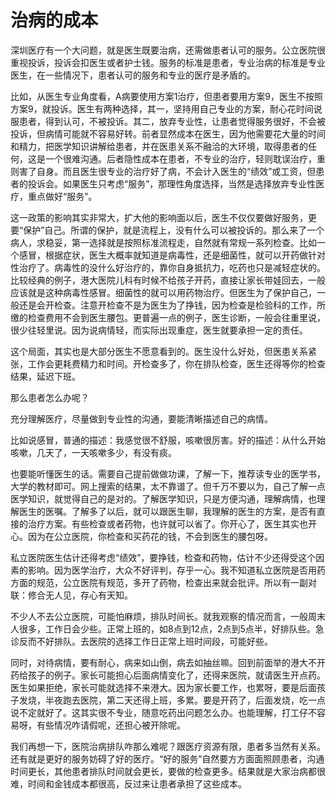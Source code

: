 # 治病的成本

深圳医疗有一个大问题，就是医生既要治病，还需做患者认可的服务。公立医院很重视投诉，投诉会扣医生或者护士钱。服务的标准是患者，专业治病的标准是专业医生，在一些情况下，患者认可的服务和专业的医疗是矛盾的。

比如，从医生专业角度看，A病要使用方案1治疗，但患者要用方案9，医生不按照方案9，就投诉。医生有两种选择，其一，坚持用自己专业的方案，耐心花时间说服患者，得到认可，不被投诉。其二，放弃专业性，让患者觉得服务很好，不会被投诉，但病情可能就不容易好转。前者显然成本在医生，因为他需要花大量的时间和精力，把医学知识讲解给患者，并在医患关系不融洽的大环境，取得患者的任何，这是一个很难沟通。后者隐性成本在患者，不专业的治疗，轻则耽误治疗，重则害了自身。而且医生很专业的治疗好了病，不会计入医生的“绩效”或工资，但患者的投诉会。如果医生只考虑“服务”，那理性角度选择，当然是选择放弃专业性医疗，重点做好“服务”。

这一政策的影响其实非常大，扩大他的影响面以后，医生不仅仅要做好服务，更要“保护”自己。所谓的保护，就是流程上，没有什么可以被投诉的。那么来了一个病人，求稳妥，第一选择就是按照标准流程走，自然就有常规一系列检查。比如一个感冒，根据症状，医生大概率就知道是病毒性，还是细菌性，就可以开药做针对性治疗了。病毒性的没什么好治疗的，靠你自身抵抗力，吃药也只是减轻症状的。比较经典的例子，港大医院儿科有时候不给孩子开药，直接让家长带娃回去，一般应该就是这种病毒性感冒。细菌性的就可以用药物治疗。但医生为了保护自己，一般还是会开检查。注意开检查不是为医生为了挣钱，因为检查是检验科的工作，所缴的检查费用不会到医生腰包。更普遍一点的例子，医生诊断，一般会往重里说，很少往轻里说。因为说病情轻，而实际出现重症，医生就要承担一定的责任。

这个局面，其实也是大部分医生不愿意看到的。医生没什么好处，但医患关系紧张，工作会更耗费精力和时间。开检查多了，你在排队检查，医生还得等你的检查结果，延迟下班。

那么患者怎么办呢？

充分理解医疗，尽量做到专业性的沟通，要能清晰描述自己的病情。

比如说感冒，普通的描述：我感觉很不舒服，咳嗽很厉害。好的描述：从什么开始咳嗽，几天了，一天咳嗽多少，有没有痰。

也要能听懂医生的话。需要自己提前做做功课，了解一下，推荐读专业的医学书，大学的教材即可。网上搜索的结果，太不靠谱了。但千万不要以为，自己了解一点医学知识，就觉得自己的是对的。了解医学知识，只是方便沟通，理解病情，也理解医生的医嘱。了解多了以后，就可以跟医生聊，我理解的医生的方案，是否有直接的治疗方案。有些检查或者药物，也许就可以省了。你开心了，医生其实也开心。因为在公立医院，你检查和买药花的钱，不会到医生的腰包呀。

私立医院医生估计还得考虑“绩效”，要挣钱，检查和药物，估计不少还得受这个因素的影响。因为医学治疗，大众不好评判，存乎一心。我不知道私立医院是否用药方面的规范，公立医院有规范，多开了药物，检查出来就会批评。所以有一副对联：修合无人见，存心有天知。

不少人不去公立医院，可能怕麻烦，排队时间长。就我观察的情况而言，一般周末人很多，工作日会少些。正常上班的，如8点到12点，2点到5点半，好排队些。急诊反而不好排队。去医院的选择工作日正常上班时间段，可能好些。

同时，对待病情，要有耐心，病来如山倒，病去如抽丝嘛。回到前面举的港大不开药给孩子的例子。家长可能担心后面病情变化了，还得来医院，就请医生开点药。医生如果拒绝，家长可能就选择不来港大。因为家长要工作，也累呀，要是后面孩子发烧，半夜跑去医院，第二天还得上班，多累。要是开药了，后面发烧，吃一点说不定就好了。这其实很不专业，随意吃药出问题怎么办。也能理解，打工仔不容易呀，有些情况咋请假呢，还担心被开除呢。

我们再想一下，医院治病排队咋那么难呢？跟医疗资源有限，患者多当然有关系。还有就是更好的服务妨碍了好的医疗。“好的服务”自然要方方面面照顾患者，沟通时间更长，其他患者排队时间就会更长，要做的检查更多。结果就是大家治病都很难，时间和金钱成本都很高，反过来让患者承担了这些成本。